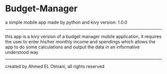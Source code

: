 # Budget-Manager
a simple mobile app made by python and kivy
version: 1.0.0
_______________________________________________________
this app is a kivy version of a budget manager mobile
application, it requires the user to enter his/her monthly
income and spendings which allows the app to do some
calculations and output the data in an informative understood way
________________________________________________________




created by Ahmed EL Otmani, all rights reserved